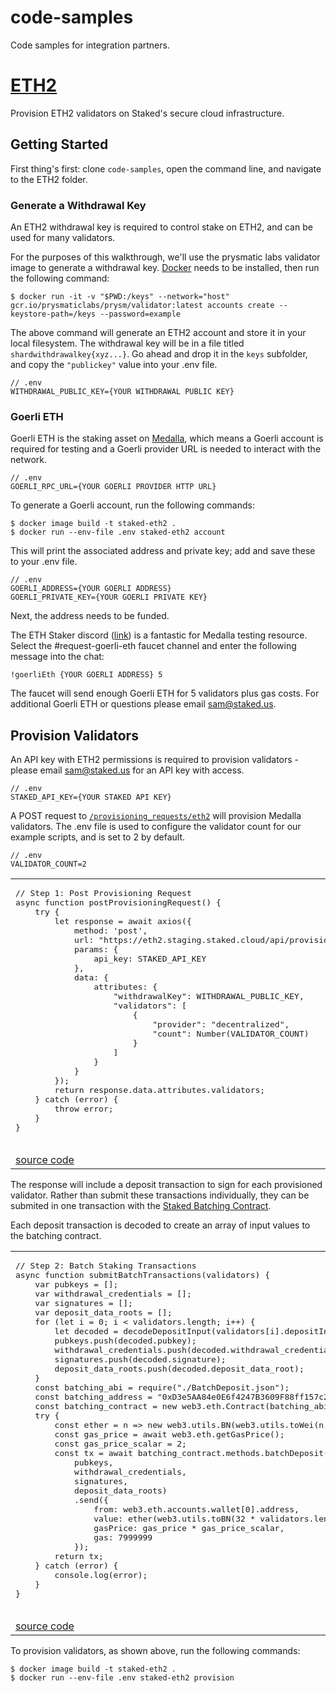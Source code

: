 # code-samples
Code samples for integration partners.

# [ETH2](https://github.com/Stakedllc/code-samples/tree/master/eth2)

Provision ETH2 validators on Staked's secure cloud infrastructure.

## Getting Started

First thing's first: clone `code-samples`, open the command line, and navigate to the ETH2 folder.

### Generate a Withdrawal Key
An ETH2 withdrawal key is required to control stake on ETH2, and can be used for many validators.

For the purposes of this walkthrough, we'll use the prysmatic labs validator image to generate a withdrawal key. [Docker](https://docs.docker.com/get-docker/) needs to be installed, then run the following command:

```
$ docker run -it -v "$PWD:/keys" --network="host" gcr.io/prysmaticlabs/prysm/validator:latest accounts create --keystore-path=/keys --password=example
```

The above command will generate an ETH2 account and store it in your local filesystem. The withdrawal key will be in a file titled ``shardwithdrawalkey{xyz...}``. Go ahead and drop it in the ``keys`` subfolder, and copy the ``"publickey"`` value into your .env file.

```
// .env
WITHDRAWAL_PUBLIC_KEY={YOUR WITHDRAWAL PUBLIC KEY}
```

### Goerli ETH
Goerli ETH is the staking asset on [Medalla](https://github.com/goerli/medalla/blob/master/medalla/README.md), which means a Goerli account is required for testing and a Goerli provider URL is needed to interact with the network.

```
// .env
GOERLI_RPC_URL={YOUR GOERLI PROVIDER HTTP URL}
```

To generate a Goerli account, run the following commands:

```
$ docker image build -t staked-eth2 .
$ docker run --env-file .env staked-eth2 account
```

This will print the associated address and private key; add and save these to your .env file.

```
// .env
GOERLI_ADDRESS={YOUR GOERLI ADDRESS}
GOERLI_PRIVATE_KEY={YOUR GOERLI PRIVATE KEY}
```

Next, the address needs to be funded.

The ETH Staker discord ([link](https://discord.gg/eAuDepM)) is a fantastic for Medalla testing resource. Select the #request-goerli-eth faucet channel and enter the following message into the chat:

```
!goerliEth {YOUR GOERLI ADDRESS} 5
```

The faucet will send enough Goerli ETH for 5 validators plus gas costs. For additional Goerli ETH or questions please email sam@staked.us.

## Provision Validators

An API key with ETH2 permissions is required to provision validators - please email sam@staked.us for an API key with access.

```
// .env
STAKED_API_KEY={YOUR STAKED API KEY}
```

A POST request to [``/provisioning_requests/eth2``](https://staked.gitbook.io/staked/staking-api/node-provisioning-api#post-provisioning-request) will provision Medalla validators. The .env file is used to configure the validator count for our example scripts, and is set to 2 by default.

```
// .env
VALIDATOR_COUNT=2
```

<table>
<tr>
<td>
  <pre lang="javascript">
// Step 1: Post Provisioning Request
async function postProvisioningRequest() {
    try {
        let response = await axios({
            method: 'post',
            url: "https://eth2.staging.staked.cloud/api/provisioning_requests/eth2",
            params: {
                api_key: STAKED_API_KEY
            },
            data: {
                attributes: {
                    "withdrawalKey": WITHDRAWAL_PUBLIC_KEY,
                    "validators": [
                        {
                            "provider": "decentralized",
                            "count": Number(VALIDATOR_COUNT)
                        }
                    ]
                }
            }
        });
        return response.data.attributes.validators;
    } catch (error) {
        throw error;
    }
}
  </pre>
</td>
</tr>
<tr>
<td>
  <a href="https://github.com/Stakedllc/code-samples/blob/master/eth2/provision.js#L17">source code</a>
</td>
</tr>
</table>

The response will include a deposit transaction to sign for each provisioned validator. Rather than submit these transactions individually, they can be submited in one transaction with the [Staked Batching Contract](https://staked.gitbook.io/staked/staking-api/node-provisioning-api#submit-transactions-to-the-batching-contract).

Each deposit transaction is decoded to create an array of input values to the batching contract. 

<table>
<tr>
<td>
  <pre lang="javascript">
// Step 2: Batch Staking Transactions
async function submitBatchTransactions(validators) {
    var pubkeys = [];
    var withdrawal_credentials = [];
    var signatures = [];
    var deposit_data_roots = [];
    for (let i = 0; i < validators.length; i++) {
        let decoded = decodeDepositInput(validators[i].depositInput);
        pubkeys.push(decoded.pubkey);
        withdrawal_credentials.push(decoded.withdrawal_credentials);
        signatures.push(decoded.signature);
        deposit_data_roots.push(decoded.deposit_data_root);
    }
    const batching_abi = require("./BatchDeposit.json");
    const batching_address = "0xD3e5AA84e0E6f4247B3609F88ff157c258E1fE89";
    const batching_contract = new web3.eth.Contract(batching_abi, batching_address);
    try {
        const ether = n => new web3.utils.BN(web3.utils.toWei(n, "ether"));
        const gas_price = await web3.eth.getGasPrice();
        const gas_price_scalar = 2;
        const tx = await batching_contract.methods.batchDeposit(
            pubkeys,
            withdrawal_credentials,
            signatures,
            deposit_data_roots)
            .send({
                from: web3.eth.accounts.wallet[0].address,
                value: ether(web3.utils.toBN(32 * validators.length)),
                gasPrice: gas_price * gas_price_scalar,
                gas: 7999999
            });
        return tx;
    } catch (error) {
        console.log(error);
    }
}
  </pre>
</td>
</tr>
<tr>
<td>
  <a href="https://github.com/Stakedllc/code-samples/blob/master/eth2/provision.js#L44">source code</a>
</td>
</tr>
</table>

To provision validators, as shown above, run the following commands:

```
$ docker image build -t staked-eth2 .
$ docker run --env-file .env staked-eth2 provision
```
